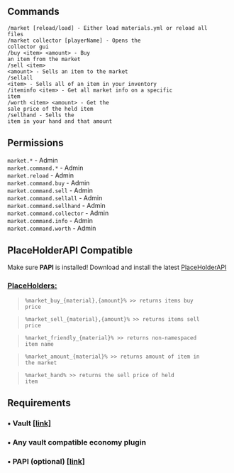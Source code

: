 ## Commands
<code>/market [reload/load] - Either load materials.yml or reload all files</code><br />
<code>/market collector [playerName] - Opens the collector gui</code><br />
<code>/buy \<item> \<amount> - Buy an item from the market</code><br />
<code>/sell \<item> \<amount> - Sells an item to the market</code><br />
<code>/sellall \<item> - Sells all of an item in your inventory</code><br />
<code>/iteminfo \<item> - Get all market info on a specific item</code><br />
<code>/worth \<item> \<amount> - Get the sale price of the held item</code><br />
<code>/sellhand - Sells the item in your hand and that amount</code>

## Permissions
<code>market.\*</code> - Admin<br />
<code>market.command.\*</code> - Admin<br />
<code>market.reload</code> - Admin<br />
<code>market.command.buy</code> - Admin<br />
<code>market.command.sell</code> - Admin<br />
<code>market.command.sellall</code> - Admin<br />
<code>market.command.sellhand</code> - Admin<br />
<code>market.command.collector</code> - Admin<br />
<code>market.command.info</code> - Admin<br />
<code>market.command.worth</code> - Admin<br />

## PlaceHolderAPI Compatible
Make sure **PAPI** is installed! Download and install the latest [PlaceHolderAPI](https://www.spigotmc.org/resources/placeholderapi.6245/)
### <ins>PlaceHolders:</ins>
> <code>%market_buy_{material},{amount}% >> returns items buy price</code>

> <code>%market_sell_{material},{amount}% >> returns items sell price</code>

> <code>%market_friendly_{material}% >> returns non-namespaced item name</code>

> <code>%market_amount_{material}% >> returns amount of item in the market</code>

> <code>%market_hand% >> returns the sell price of held item</code>

## Requirements
### • Vault [\[link\]](https://www.spigotmc.org/resources/vault.34315/)
### • Any vault compatible economy plugin
### • PAPI (optional) [\[link\]](https://www.spigotmc.org/resources/placeholderapi.6245/)

